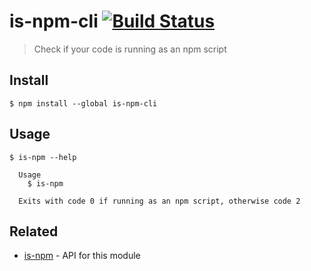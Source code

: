 # is-npm-cli [![Build Status](https://travis-ci.org/sindresorhus/is-npm-cli.svg?branch=master)](https://travis-ci.org/sindresorhus/is-npm-cli)

> Check if your code is running as an npm script

## Install

```
$ npm install --global is-npm-cli
```

## Usage

```
$ is-npm --help

  Usage
    $ is-npm

  Exits with code 0 if running as an npm script, otherwise code 2
```

## Related

- [is-npm](https://github.com/sindresorhus/is-npm) - API for this module
